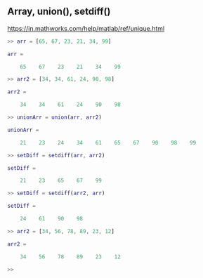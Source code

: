 ## Array, union(), setdiff()
https://in.mathworks.com/help/matlab/ref/unique.html

```matlab
>> arr = [65, 67, 23, 21, 34, 99]

arr =

    65    67    23    21    34    99

>> arr2 = [34, 34, 61, 24, 90, 98]

arr2 =

    34    34    61    24    90    98

>> unionArr = union(arr, arr2)

unionArr =

    21    23    24    34    61    65    67    90    98    99

>> setDiff = setdiff(arr, arr2)

setDiff =

    21    23    65    67    99

>> setDiff = setdiff(arr2, arr)

setDiff =

    24    61    90    98

>> arr2 = [34, 56, 78, 89, 23, 12]

arr2 =

    34    56    78    89    23    12

>> 
```